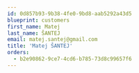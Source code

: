 ```yaml
---
id: 0d857b93-9b38-4fe0-9bd8-aab5292a43d5
blueprint: customers
first_name: Matej
last_name: ŠANTEJ
email: matej.santej@gmail.com
title: 'Matej ŠANTEJ'
orders:
  - b2e90862-9ce7-4cd6-b785-73d8c99657f6
---
```

